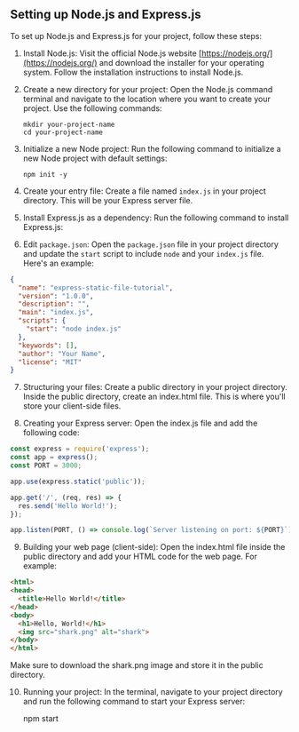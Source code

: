 ## Setting up Node.js and Express.js

To set up Node.js and Express.js for your project, follow these steps:

1. Install Node.js: Visit the official Node.js website [https://nodejs.org/](https://nodejs.org/) and download the installer for your operating system. Follow the installation instructions to install Node.js.

2. Create a new directory for your project: Open the Node.js command terminal and navigate to the location where you want to create your project. Use the following commands:
   
       mkdir your-project-name
       cd your-project-name

3. Initialize a new Node project: Run the following command to initialize a new Node project with default settings:

       npm init -y

4. Create your entry file: Create a file named `index.js` in your project directory. This will be your Express server file.

5. Install Express.js as a dependency: Run the following command to install Express.js:


6. Edit `package.json`: Open the `package.json` file in your project directory and update the `start` script to include `node` and your `index.js` file. Here's an example:

```json
{
  "name": "express-static-file-tutorial",
  "version": "1.0.0",
  "description": "",
  "main": "index.js",
  "scripts": {
    "start": "node index.js"
  },
  "keywords": [],
  "author": "Your Name",
  "license": "MIT"
}
```

7. Structuring your files: Create a public directory in your project directory. Inside the public directory, create an index.html file. This is where you'll store your client-side files.

8. Creating your Express server: Open the index.js file and add the following code:
```javascript
const express = require('express');
const app = express();
const PORT = 3000;

app.use(express.static('public'));

app.get('/', (req, res) => {
  res.send('Hello World!');
});

app.listen(PORT, () => console.log(`Server listening on port: ${PORT}`));
```

9. Building your web page (client-side): Open the index.html file inside the public directory and add your HTML code for the web page. For example:

```html
<html>
<head>
  <title>Hello World!</title>
</head>
<body>
  <h1>Hello, World!</h1>
  <img src="shark.png" alt="shark">
</body>
</html>
```
Make sure to download the shark.png image and store it in the public directory.

10. Running your project: In the terminal, navigate to your project directory and run the following command to start your Express server:

       npm start

